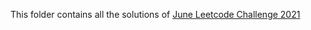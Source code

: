 This folder contains all the solutions of [June Leetcode Challenge 2021](https://leetcode.com/explore/featured/card/june-leetcoding-challenge-2021/)
